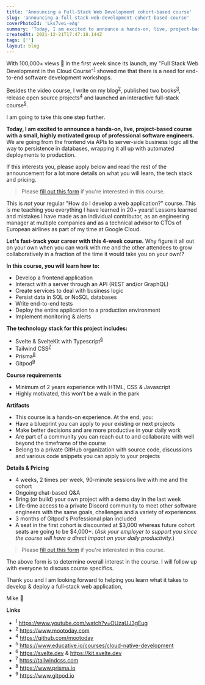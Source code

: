 ```yaml
---
title: 'Announcing a Full-Stack Web Development cohort-based course'
slug: 'announcing-a-full-stack-web-development-cohort-based-course'
coverPhotoId: 'Lks7vei-eAg'
summary: 'Today, I am excited to announce a hands-on, live, project-based course with a small, highly motivated group of professional software engineers.'
createdAt: 2021-12-21T17:47:18.144Z
tags: ['']
layout: blog
---
```


<script>
  export let data;
  const assetsBasePath = `/blog/${data.slug}`;
</script>

<!-- Photo by [Charles Deluvio](https://unsplash.com/@charlesdeluvio?utm_source=unsplash&utm_medium=referral&utm_content=creditCopyText) on [Unsplash](https://unsplash.com/s/photos/course?utm_source=unsplash&utm_medium=referral&utm_content=creditCopyText) -->

With 100,000+ views 🎉 in the first week since its launch, my "Full Stack Web Development in the Cloud Course"<sup><a href="/blog/{slug}#link-1">1</a></sup> showed me that there is a need for end-to-end software development workshops.

Besides the video course, I write on my blog<sup><a href="/blog/{slug}#link-2">2</a></sup>, published two books<sup><a href="/blog/{slug}#link-3">3</a></sup>, release open source projects<sup><a href="/blog/{slug}#link-4">4</a></sup> and launched an interactive full-stack course<sup><a href="/blog/{slug}#link-5">5</a></sup>.

I am going to take this one step further.

**Today, I am excited to announce a hands-on, live, project-based course with a small, highly motivated group of professional software engineers.** We are going from the frontend via APIs to server-side business logic all the way to persistence in databases, wrapping it all up with automated deployments to production.

If this interests you, please apply below and read the rest of the announcement for a lot more details on what you will learn, the tech stack and pricing.

> Please <a href="https://522jmrzdfht.typeform.com/to/dd8grv5v" target="_blank">fill out this form</a> if you're interested in this course.

This is _not_ your regular "How do I develop a web application?" course. This is me teaching you everything I have learned in 20+ years! Lessons learned and mistakes I have made as an individual contributor, as an engineering manager at multiple companies and as a technical advisor to CTOs of European airlines as part of my time at Google Cloud.

**Let's fast-track your career with this 4-week course.** Why figure it all out on your own when you can work with me and the other attendees to grow collaboratively in a fraction of the time it would take you on your own!?

**In this course, you will learn how to:**

- Develop a frontend application
- Interact with a server through an API (REST and/or GraphQL)
- Create services to deal with business logic
- Persist data in SQL or NoSQL databases
- Write end-to-end tests
- Deploy the entire application to a production environment
- Implement monitoring & alerts

**The technology stack for this project includes:**

- Svelte & SvelteKit with Typescript<sup><a href="/blog/{slug}#link-7">6</a></sup>
- Tailwind CSS<sup><a href="/blog/{slug}#link-8">7</a></sup>
- Prisma<sup><a href="/blog/{slug}#link-9">8</a></sup>
- Gitpod<sup><a href="/blog/{slug}#link-10">9</a></sup>

**Course requirements**

- Minimum of 2 years experience with HTML, CSS & Javascript
- Highly motivated, this won't be a walk in the park

**Artifacts**

- This course is a hands-on experience. At the end, you:
- Have a blueprint you can apply to your existing or next projects
- Make better decisions and are more productive in your daily work
- Are part of a community you can reach out to and collaborate with well beyond the timeframe of the course
- Belong to a private GitHub organization with source code, discussions and various code snippets you can apply to your projects

**Details & Pricing**

- 4 weeks, 2 times per week, 90-minute sessions live with me and the cohort
- Ongoing chat-based Q&A
- Bring (or build) your own project with a demo day in the last week
- Life-time access to a private Discord community to meet other software engineers with the same goals, challenges and a variety of experiences
- 3 months of Gitpod's Professional plan included
- A seat in the first cohort is discounted at $3,000 whereas future cohort seats are going to be $4,000+. (_Ask your employer to support you since the course will have a direct impact on your daily productivity._)

> Please <a href="https://522jmrzdfht.typeform.com/to/dd8grv5v" target="_blank">fill out this form</a> if you're interested in this course.

The above form is to determine overall interest in the course. I will follow up with everyone to discuss course specifics.

Thank you and I am looking forward to helping you learn what it takes to develop & deploy a full-stack web application,

Mike 👋

**Links**

- <sup>1</sup> <a id="link-1" href="https://www.youtube.com/watch?v=OUzaUJ3gEug" target="_blank">https://www.youtube.com/watch?v=OUzaUJ3gEug</a>
- <sup>2</sup> <a id ="link-2" href="https://www.mootoday.com" target="_blank">https://www.mootoday.com</a>
- <sup>4</sup> <a id ="link-4" href="https://github.com/mootoday" target="_blank">https://github.com/mootoday</a>
- <sup>5</sup> <a id ="link-5" href="https://www.educative.io/courses/cloud-native-development" target="_blank">https://www.educative.io/courses/cloud-native-development</a>
- <sup>6</sup> <a id ="link-7" href="https://svelte.dev" target="_blank">https://svelte.dev</a> & <a href="https://kit.svelte.dev" target="_blank">https://kit.svelte.dev</a>
- <sup>7</sup> <a id ="link-8" href="https://tailwindcss.com" target="_blank">https://tailwindcss.com</a>
- <sup>8</sup> <a id ="link-9" href="https://www.prisma.io" target="_blank">https://www.prisma.io</a>
- <sup>9</sup> <a id ="link-10" href="https://www.gitpod.io" target="_blank">https://www.gitpod.io</a>
